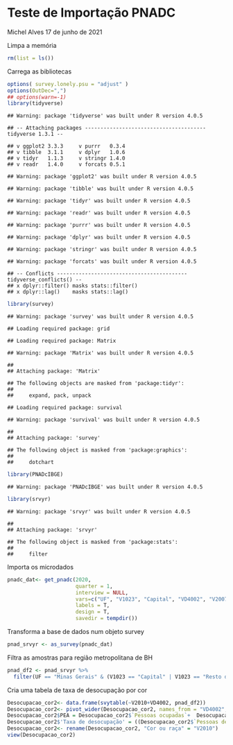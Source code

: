 Teste de Importação PNADC
================
Michel Alves
17 de junho de 2021

Limpa a memória

``` r
rm(list = ls())
```

Carrega as bibliotecas

``` r
options( survey.lonely.psu = "adjust" )
options(OutDec=",")
## options(warn=-1)
library(tidyverse)
```

    ## Warning: package 'tidyverse' was built under R version 4.0.5

    ## -- Attaching packages --------------------------------------- tidyverse 1.3.1 --

    ## v ggplot2 3.3.3     v purrr   0.3.4
    ## v tibble  3.1.1     v dplyr   1.0.6
    ## v tidyr   1.1.3     v stringr 1.4.0
    ## v readr   1.4.0     v forcats 0.5.1

    ## Warning: package 'ggplot2' was built under R version 4.0.5

    ## Warning: package 'tibble' was built under R version 4.0.5

    ## Warning: package 'tidyr' was built under R version 4.0.5

    ## Warning: package 'readr' was built under R version 4.0.5

    ## Warning: package 'purrr' was built under R version 4.0.5

    ## Warning: package 'dplyr' was built under R version 4.0.5

    ## Warning: package 'stringr' was built under R version 4.0.5

    ## Warning: package 'forcats' was built under R version 4.0.5

    ## -- Conflicts ------------------------------------------ tidyverse_conflicts() --
    ## x dplyr::filter() masks stats::filter()
    ## x dplyr::lag()    masks stats::lag()

``` r
library(survey)
```

    ## Warning: package 'survey' was built under R version 4.0.5

    ## Loading required package: grid

    ## Loading required package: Matrix

    ## Warning: package 'Matrix' was built under R version 4.0.5

    ## 
    ## Attaching package: 'Matrix'

    ## The following objects are masked from 'package:tidyr':
    ## 
    ##     expand, pack, unpack

    ## Loading required package: survival

    ## Warning: package 'survival' was built under R version 4.0.5

    ## 
    ## Attaching package: 'survey'

    ## The following object is masked from 'package:graphics':
    ## 
    ##     dotchart

``` r
library(PNADcIBGE)
```

    ## Warning: package 'PNADcIBGE' was built under R version 4.0.5

``` r
library(srvyr)
```

    ## Warning: package 'srvyr' was built under R version 4.0.5

    ## 
    ## Attaching package: 'srvyr'

    ## The following object is masked from 'package:stats':
    ## 
    ##     filter

Importa os microdados

``` r
pnadc_dat<- get_pnadc(2020, 
                      quarter = 1, 
                      interview = NULL, 
                      vars=c("UF", "V1023", "Capital", "VD4002", "V2007", "V2009", "VD3004", "VD3005", "V2010", "V1027", "V1028"),
                      labels = T, 
                      design = T, 
                      savedir = tempdir())
```

Transforma a base de dados num objeto survey

``` r
pnad_srvyr <- as_survey(pnadc_dat)
```

Filtra as amostras para região metropolitana de BH

``` r
pnad_df2 <- pnad_srvyr %>% 
  filter(UF == "Minas Gerais" & (V1023 == "Capital" | V1023 == "Resto da RM (Região Metropolitana, excluindo a capital)"))
```

Cria uma tabela de taxa de desocupação por cor

``` r
Desocupacao_cor2<- data.frame(svytable(~V2010+VD4002, pnad_df2))
Desocupacao_cor2<- pivot_wider(Desocupacao_cor2, names_from = "VD4002", values_from = "Freq")
Desocupacao_cor2$PEA = Desocupacao_cor2$`Pessoas ocupadas`+  Desocupacao_cor2$`Pessoas desocupadas`
Desocupacao_cor2$'Taxa de desocupação' = ((Desocupacao_cor2$`Pessoas desocupadas`/ Desocupacao_cor2$PEA)*100)
Desocupacao_cor2<- rename(Desocupacao_cor2, "Cor ou raça" = "V2010")
view(Desocupacao_cor2)
```
